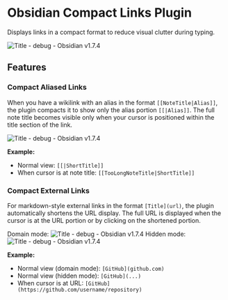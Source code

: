 # Obsidian Compact Links Plugin

Displays links in a compact format to reduce visual clutter during typing.

![Title - debug - Obsidian v1.7.4](https://i.gyazo.com/3d1edaabdd6f2f08d72b3df82c1f6bcb.gif)

## Features

### Compact Aliased Links

When you have a wikilink with an alias in the format `[[NoteTitle|Alias]]`, the plugin compacts it to show only the alias portion `[[|Alias]]`. The full note title becomes visible only when your cursor is positioned within the title section of the link.

![Title - debug - Obsidian v1.7.4](https://i.gyazo.com/3b6eaaad0bf2fc7284eb2dacab3bfce7.gif)

**Example:**

-   Normal view: `[[|ShortTitle]]`
-   When cursor is at note title: `[[TooLongNoteTitle|ShortTitle]]`

### Compact External Links

For markdown-style external links in the format `[Title](url)`, the plugin automatically shortens the URL display. The full URL is displayed when the cursor is at the URL portion or by clicking on the shortened portion.

Domain mode:
![Title - debug - Obsidian v1.7.4](https://i.gyazo.com/a46a9d77f273ae9e0021080c5c359e64.gif)
Hidden mode:
![Title - debug - Obsidian v1.7.4](https://i.gyazo.com/a76ee2401bd5c54205c9565da64ca861.gif)

**Example:**

-   Normal view (domain mode): `[GitHub](github.com)`
-   Normal view (hidden mode): `[GitHub](...)`
-   When cursor is at URL: `[GitHub](https://github.com/username/repository)`
